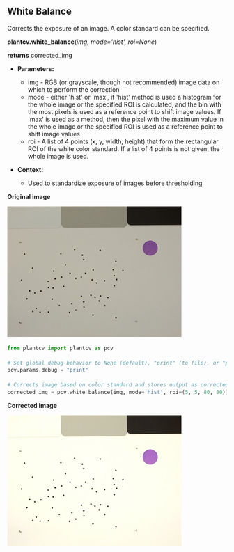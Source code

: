 ## White Balance

Corrects the exposure of an image. A color standard can be specified.

**plantcv.white_balance**(*img, mode='hist', roi=None*)

**returns** corrected_img

- **Parameters:**
    - img - RGB (or grayscale, though not recommended) image data on which to perform the correction
    - mode - either 'hist' or 'max', if 'hist' method is used a histogram for the whole image or the specified ROI is calculated, and the 
    bin with the most pixels is used as a reference point to shift image values. If 'max' is used as a method, then the pixel with the maximum
    value in the whole image or the specified ROI is used as a reference point to shift image values.
    - roi - A list of 4 points (x, y, width, height) that form the rectangular ROI of the white color standard.
            If a list of 4 points is not given, the whole image is used.

- **Context:**
    - Used to standardize exposure of images before thresholding

**Original image**

![Screenshot](img/documentation_images/white_balance/original_image.jpg)

```python
from plantcv import plantcv as pcv

# Set global debug behavior to None (default), "print" (to file), or "plot" (Jupyter Notebooks or X11)
pcv.params.debug = "print"

# Corrects image based on color standard and stores output as corrected_img
corrected_img = pcv.white_balance(img, mode='hist', roi=(5, 5, 80, 80))
```


**Corrected image**

![Screenshot](img/documentation_images/white_balance/corrected_image.jpg)
